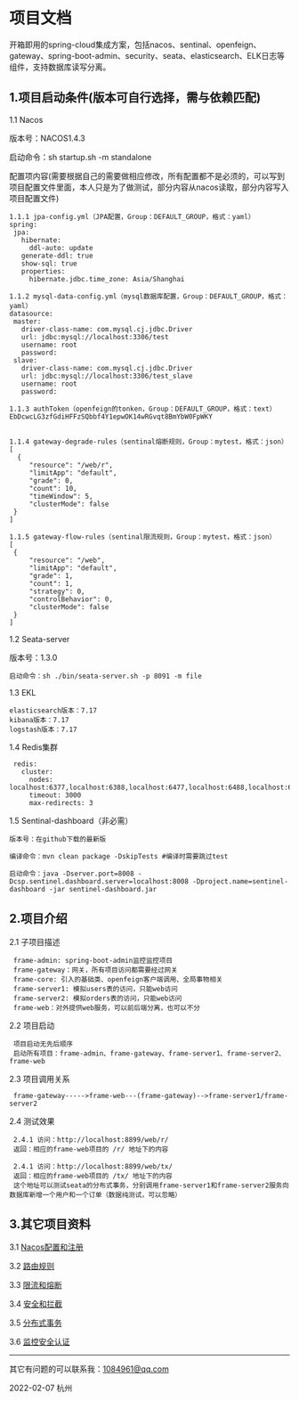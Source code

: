 # 项目文档
 开箱即用的spring-cloud集成方案，包括nacos、sentinal、openfeign、gateway、spring-boot-admin、security、seata、elasticsearch、ELK日志等组件，支持数据库读写分离。

1.项目启动条件(版本可自行选择，需与依赖匹配)
------------
  1.1 Nacos
  
   版本号：NACOS1.4.3
   
   启动命令：sh startup.sh -m standalone
   
   配置项内容(需要根据自己的需要做相应修改，所有配置都不是必须的，可以写到项目配置文件里面，本人只是为了做测试，部分内容从nacos读取，部分内容写入项目配置文件)
   ```
   1.1.1 jpa-config.yml（JPA配置，Group：DEFAULT_GROUP，格式：yaml）
   spring:
    jpa:
      hibernate:
        ddl-auto: update
      generate-ddl: true
      show-sql: true
      properties:
        hibernate.jdbc.time_zone: Asia/Shanghai
   
   1.1.2 mysql-data-config.yml（mysql数据库配置，Group：DEFAULT_GROUP，格式：yaml）
   datasource:
    master:
      driver-class-name: com.mysql.cj.jdbc.Driver
      url: jdbc:mysql://localhost:3306/test
      username: root
      password:
    slave:
      driver-class-name: com.mysql.cj.jdbc.Driver
      url: jdbc:mysql://localhost:3306/test_slave
      username: root
      password:
      
   1.1.3 authToken（openfeign的tonken，Group：DEFAULT_GROUP，格式：text）
   EbDcwcLG3zfGdiHFFzSQbbf4Y1epwOK14wRGvqt8BmYbW0FpWKY

   
   1.1.4 gateway-degrade-rules（sentinal熔断规则，Group：mytest，格式：json）
   [
     {
        "resource": "/web/r",
        "limitApp": "default",
        "grade": 0,
        "count": 10,
        "timeWindow": 5,
        "clusterMode": false
    }
   ]
   
   1.1.5 gateway-flow-rules（sentinal限流规则，Group：mytest，格式：json）
   [
    {
        "resource": "/web",
        "limitApp": "default",
        "grade": 1,
        "count": 1,
        "strategy": 0,
        "controlBehavior": 0,
        "clusterMode": false
    }
   ]
   ```
  1.2 Seata-server
  
  版本号：1.3.0
  ```
  启动命令：sh ./bin/seata-server.sh -p 8091 -m file
  ```
  
  1.3 EKL
  ```
  elasticsearch版本：7.17
  kibana版本：7.17
  logstash版本：7.17
  ```
  
  1.4 Redis集群
  ```
   redis:
     cluster:
       nodes: localhost:6377,localhost:6388,localhost:6477,localhost:6488,localhost:6577,localhost:6588
       timeout: 3000
       max-redirects: 3
  ```
 
  1.5 Sentinal-dashboard（非必需）
  ```
  版本号：在github下载的最新版
  
  编译命令：mvn clean package -DskipTests #编译时需要跳过test
  
  启动命令：java -Dserver.port=8008 -Dcsp.sentinel.dashboard.server=localhost:8008 -Dproject.name=sentinel-dashboard -jar sentinel-dashboard.jar
  ```
2.项目介绍
------------
 2.1 子项目描述
 
 ```
  frame-admin: spring-boot-admin监控监控项目
  frame-gateway：网关，所有项目访问都需要经过网关
  frame-core: 引入的基础类、openfeign客户端调用、全局事物相关
  frame-server1: 模拟users表的访问，只能web访问
  frame-server2: 模拟orders表的访问，只能web访问
  frame-web：对外提供web服务，可以前后端分离，也可以不分
 ```
 2.2 项目启动
 ```
  项目启动无先后顺序
  启动所有项目：frame-admin、frame-gateway、frame-server1、frame-server2、frame-web
 ```
 2.3 项目调用关系
 ```
  frame-gateway----->frame-web---(frame-gateway)-->frame-server1/frame-server2
 ```
 2.4 测试效果
 ```
  2.4.1 访问：http://localhost:8899/web/r/
  返回：相应的frame-web项目的 /r/ 地址下的内容
  
  2.4.1 访问：http://localhost:8899/web/tx/
  返回：相应的frame-web项目的 /tx/ 地址下的内容
  这个地址可以测试seata的分布式事务，分别调用frame-server1和frame-server2服务向数据库新增一个用户和一个订单（数据纯测试，可以忽略）
 ```
3.其它项目资料
------------
 3.1 [Nacos配置和注册](https://github.com/fancie/project-frame/wiki/1.-Nacos配置&注册)
 
 3.2 [路由规则](https://github.com/fancie/project-frame/wiki/2.-路由规则)

 3.3 [限流和熔断](https://github.com/fancie/project-frame/wiki/3.-限流&熔断)

 3.4 [安全和拦截](https://github.com/fancie/project-frame/wiki/4.-安全&拦截)
 
 3.5 [分布式事务](https://github.com/fancie/project-frame/wiki/5.-分布式事务)
 
 3.6 [监控安全认证](https://github.com/fancie/project-frame/wiki/6.-监控安全认证)


--------------
其它有问题的可以联系我：1084961@qq.com

2022-02-07 杭州
